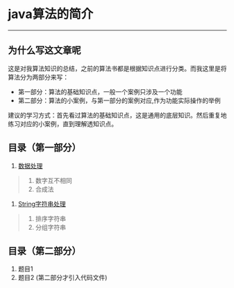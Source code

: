 ﻿# java算法的简介

---

## 为什么写这文章呢

这是对我算法知识的总结，之前的算法书都是根据知识点进行分类。而我这里是将算法分为两部分来写：

- 第一部分：算法的基础知识点，一般一个案例只涉及一个功能
- 第二部分：算法的小案例，与第一部分的案例对应,作为功能实际操作的举例

建议的学习方式：首先看过算法的基础知识点，这是通用的底层知识。然后重复地练习对应的小案例，直到理解透知识点。

## 目录（第一部分）

1. [数据处理](doc_A/ProcessingData.md)
>1. 数字互不相同
>1. 合成法
1. [String字符串处理](doc_A/ManageString.md)
>1. 排序字符串
>1. 分组字符串

## 目录（第二部分）

1. 题目1
1. 题目2
(第二部分才引入代码文件)
